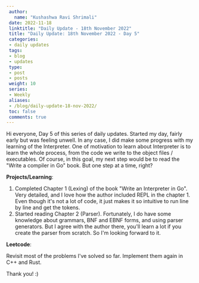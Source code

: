 ```yaml
---
 author:
   name: "Kushashwa Ravi Shrimali"
 date: 2022-11-18
 linktitle: "Daily Update - 18th November 2022"
 title: "Daily Update: 18th November 2022 - Day 5"
 categories:
 - daily updates
 tags:
 - blog
 - updates
 type:
 - post
 - posts
 weight: 10
 series:
 - Weekly
 aliases:
 - /blog/daily-update-18-nov-2022/
 toc: false
 comments: true
---
```


Hi everyone, Day 5 of this series of daily updates. Started my day, fairly early but was feeling unwell. In any case, I did make some progress with my learning of the Interpreter. One of motivation to learn about Interpreter is to learn the whole process, from the code we write to the object files / executables. Of course, in this goal, my next step would be to read the "Write a compiler in Go" book. But one step at a time, right?

**Projects/Learning**:

1. Completed Chapter 1 (Lexing) of the book "Write an Interpreter in Go". Very detailed, and I love how the author included REPL in the chapter 1. Even though it's not a lot of code, it just makes it so intuitive to run line by line and get the tokens.
2. Started reading Chapter 2 (Parser). Fortunately, I do have some knowledge about grammars, BNF and EBNF forms, and using parser generators. But I agree with the author there, you'll learn a lot if you create the parser from scratch. So I'm looking forward to it.

**Leetcode**:

Revisit most of the problems I've solved so far. Implement them again in C++ and Rust.

Thank you! :)
